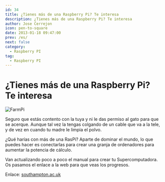 ```yaml
---
id: 34
title: ¿Tienes más de una Raspberry Pi? Te interesa
description: ¿Tienes más de una Raspberry Pi? Te interesa
author: Jose Cerrejon
icon: pen-to-square
date: 2013-01-18 09:47:00
prev: /es/
next: false
category:
  - Raspberry PI
tag:
  - Raspberry PI
---
```


# ¿Tienes más de una Raspberry Pi? Te interesa

![FarmPi](/images/superpi.jpg)

Seguro que estás contento con la tuya y ni le das permiso al gato para que se acerque. Aunque tal vez la tengas colgando de un cable que va a la tele, y de vez en cuando tu madre le limpia el polvo.

¿Qué harías con más de una RasPi? Aparte de dominar el mundo, lo que puedes hacer es conectarlas para crear una granja de ordenadores para aumentar la potencia de cálculo. 

Van actualizando poco a poco el manual para crear tu Supercomputadora. Os pasamos el enlace a la web para que veas los progresos.

Enlace: [southampton.ac.uk](http://www.southampton.ac.uk/~sjc/raspberrypi/)